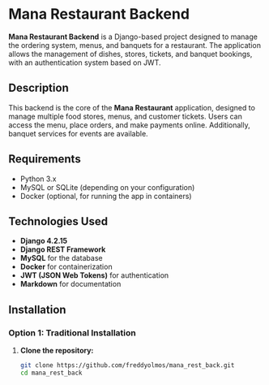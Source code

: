 # Mana Restaurant Backend

**Mana Restaurant Backend** is a Django-based project designed to manage the ordering system, menus, and banquets for a restaurant. The application allows the management of dishes, stores, tickets, and banquet bookings, with an authentication system based on JWT.

## Description

This backend is the core of the **Mana Restaurant** application, designed to manage multiple food stores, menus, and customer tickets. Users can access the menu, place orders, and make payments online. Additionally, banquet services for events are available.

## Requirements

- Python 3.x
- MySQL or SQLite (depending on your configuration)
- Docker (optional, for running the app in containers)

## Technologies Used

- **Django 4.2.15**
- **Django REST Framework**
- **MySQL** for the database
- **Docker** for containerization
- **JWT (JSON Web Tokens)** for authentication
- **Markdown** for documentation

## Installation

### Option 1: Traditional Installation

1. **Clone the repository:**

   ```bash
   git clone https://github.com/freddyolmos/mana_rest_back.git
   cd mana_rest_back
